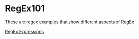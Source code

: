# RegEx101
These are regex examples that show different aspects of RegEx

[RegEx Expressions](RegEx-Examples.md#regex-assertions-to-scrape-html-table)
